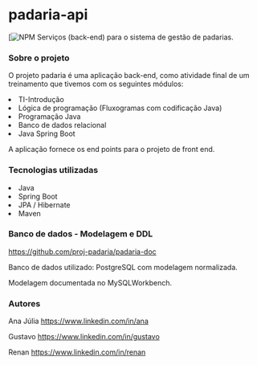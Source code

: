 # padaria-api
[![NPM](https//img.shelds.io/npm/l/react](https://github.com/proj-padaria/padaria-api/blob/main/LICENSE))
Serviços (back-end) para o sistema de gestão de padarias.

### Sobre o projeto

O projeto padaria é uma aplicação back-end, como atividade final de um treinamento que tivemos com os seguintes módulos:
<li>TI-Introdução
  <li>Lógica de programação (Fluxogramas com codificação Java)</li>
</li>
<li>Programação Java</li>
<li>Banco de dados relacional</li>
<li>Java Spring Boot</li>

A aplicação fornece os end points para o projeto de front end.

### Tecnologias utilizadas
<li>Java</li>
<li>Spring Boot</li>
<li>JPA / Hibernate</li>
<li>Maven</li>

### Banco de dados - Modelagem e DDL
https://github.com/proj-padaria/padaria-doc

Banco de dados utilizado: PostgreSQL com modelagem normalizada.

Modelagem documentada no MySQLWorkbench.

### Autores
Ana Júlia https://www.linkedin.com/in/ana

Gustavo https://www.linkedin.com/in/gustavo

Renan https://www.linkedin.com/in/renan
